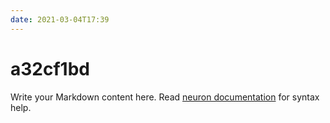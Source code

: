 ```yaml
---
date: 2021-03-04T17:39
---
```


# a32cf1bd

Write your Markdown content here. Read [neuron documentation](https://neuron.zettel.page/2011404.html) for syntax help.

